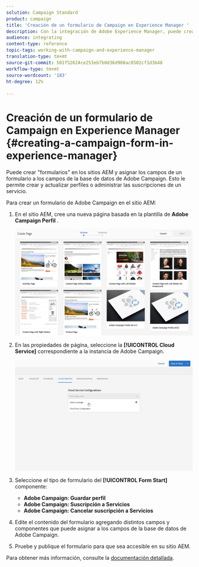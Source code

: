 ```yaml
---
solution: Campaign Standard
product: campaign
title: 'Creación de un formulario de Campaign en Experience Manager '
description: Con la integración de Adobe Experience Manager, puede crear formularios directamente en AEM para crear y actualizar perfiles o administrar suscripciones.
audience: integrating
content-type: reference
topic-tags: working-with-campaign-and-experience-manager
translation-type: tm+mt
source-git-commit: 501f52624ce253eb7b0d36d908ac8502cf1d3b48
workflow-type: tm+mt
source-wordcount: '183'
ht-degree: 12%

---
```



# Creación de un formulario de Campaign en Experience Manager {#creating-a-campaign-form-in-experience-manager}

Puede crear &quot;formularios&quot; en los sitios AEM y asignar los campos de un formulario a los campos de la base de datos de Adobe Campaign. Esto le permite crear y actualizar perfiles o administrar las suscripciones de un servicio.

Para crear un formulario de Adobe Campaign en el sitio AEM:

1. En el sitio AEM, cree una nueva página basada en la plantilla de **Adobe Campaign Perfil** .

   ![](assets/aem_content_forms.png)

1. En las propiedades de página, seleccione la **[!UICONTROL Cloud Service]** correspondiente a la instancia de Adobe Campaign.

   ![](assets/aem_content_forms_2.png)

1. Seleccione el tipo de formulario del **[!UICONTROL Form Start]** componente:

   * **Adobe Campaign: Guardar perfil**
   * **Adobe Campaign: Suscripción a Servicios**
   * **Adobe Campaign: Cancelar suscripción a Servicios**

1. Edite el contenido del formulario agregando distintos campos y componentes que puede asignar a los campos de la base de datos de Adobe Campaign.
1. Pruebe y publique el formulario para que sea accesible en su sitio AEM.

Para obtener más información, consulte la [documentación detallada](https://docs.adobe.com/content/help/en/experience-manager-65/authoring/aem-adobe-campaign/adobe-campaign-forms.html).
